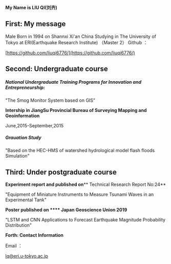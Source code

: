 **My Name is LIU QI(刘齐)**

## **First: My message**

Male
Born in 1994 on Shannxi Xi&#39;an China
Studying in The University of Tokyo at ERI(Earthquake Research Institute) （Master 2）
Github ：

[https://github.com/liuqi6776/](https://github.com/liuqi6776/)

## **Second: Undergraduate course**

##### **National Undergraduate Training Programs for Innovation and Entrepreneurship:**

&quot;The Smog Monitor System based on GIS&quot;

**Intership in JiangSu Provincial Bureau of Surveying Mapping and Geoinformation**

June,2015-September,2015

##### **Grauation Study**

&quot;Based on the HEC-HMS of watershed hydrological model flash floods Simulation&quot;

## **Third: Under postgraduate course**

**Experiment report and published on****  Technical Research Report No:24**

&quot;Equipment of Miniature Instruments to Measure Tsunami Waves in an Experimental Tank&quot;

**Poster published on **** Japan Geoscience Union 2019**

&quot;LSTM and CNN Applications to Forecast Earthquake Magnitude Probability Distribution&quot;

**Forth: Contact Information**

Email ：

[lq@eri.u-tokyo.ac.jp](mailto:lq@eri.u-tokyo.ac.jp)
